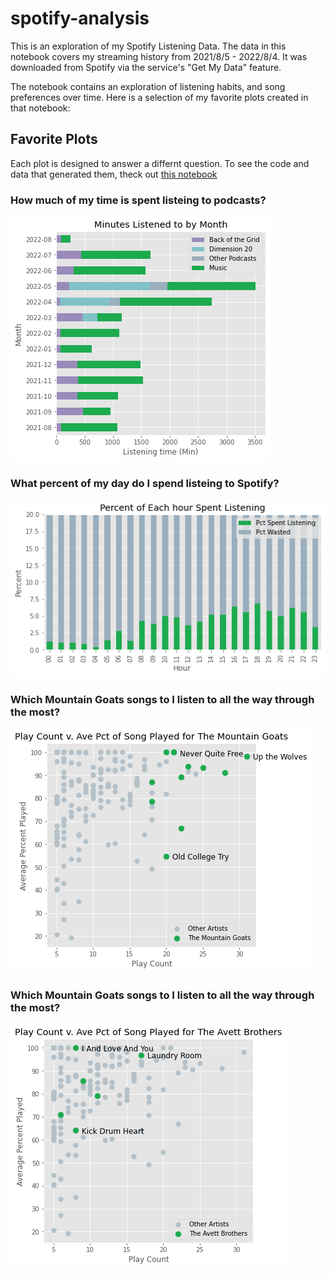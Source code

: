 # spotify-analysis
This is an exploration of my Spotify Listening Data. The data in this notebook covers my streaming history from 2021/8/5 - 2022/8/4. It was downloaded from Spotify via the service's "Get My Data" feature.

The notebook contains an exploration of listening habits, and song preferences over time. Here is a selection of my favorite plots created in that notebook:

## Favorite Plots
Each plot is designed to answer a differnt question. To see the code and data that generated them, theck out [this notebook](https://github.com/nate-downer/spotify-analysis/blob/master/Data%20Exploration.ipynb)

### How much of my time is spent listeing to podcasts?
![Podcast Listening Data](https://github.com/nate-downer/spotify-analysis/blob/master/data/exported-images/podcasts.png?raw=true)

### What percent of my day do I spend listeing to Spotify?
![Percent of Each Hour Spent Listening](https://github.com/nate-downer/spotify-analysis/blob/master/data/exported-images/pct_of_day.png?raw=true)

### Which Mountain Goats songs to I listen to all the way through the most?
![Mountain Goats Listening Data](https://github.com/nate-downer/spotify-analysis/blob/master/data/exported-images/mountain_goats.png?raw=true)

### Which Mountain Goats songs to I listen to all the way through the most?
![Avett Brothers Listening Data](https://github.com/nate-downer/spotify-analysis/blob/master/data/exported-images/avett_brothers.png?raw=true)
